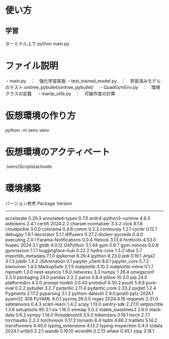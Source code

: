 # 使い方

## 学習
ターミナル上で
python main.py

# ファイル説明
・main.py　：　強化学習実施
・test_trained_model.py　：　学習済みモデルのテスト
unitree_pybullet/unitree_pybullet/
　・QuadGymEnv.py　：　環境クラスの定義
　・manip_utils.py　：　可操作度の計算　



# 仮想環境の作り方
python -m venv venv 

# 仮想環境のアクティベート
.\venv\Scripts\activate

# 環境構築
バージョン参考
Package                Version
---------------------- -----------
accelerate             0.29.3
annotated-types        0.7.0
antlr4-python3-runtime 4.9.3
asttokens              2.4.1
certifi                2024.2.2
charset-normalizer     3.3.2
click                  8.1.8
cloudpickle            3.0.0
colorama               0.4.6
comm                   0.2.2
contourpy              1.2.1
cycler                 0.12.1
debugpy                1.8.1
decorator              5.1.1
diffusers              0.27.2
docker-pycreds         0.4.0
executing              2.0.1
Farama-Notifications   0.0.4
filelock               3.13.4
fonttools              4.53.0
fsspec                 2024.3.1
gitdb                  4.0.12
GitPython              3.1.44
gym                    0.9.7
gym-notices            0.0.8
gymnasium              1.1.1
huggingface-hub        0.22.2
hydra-core             1.3.2
idna                   3.7
importlib_metadata     7.1.0
ipykernel              6.29.4
ipython                8.23.0
jedi                   0.19.1
Jinja2                 3.1.3
joblib                 1.4.2
JSAnimation            0.1
jupyter_client         8.6.1
jupyter_core           5.7.2
kiwisolver             1.4.5
MarkupSafe             2.1.5
matplotlib             3.10.3
matplotlib-inline      0.1.7
mpmath                 1.3.0
nest-asyncio           1.6.0
networkx               3.3
numpy                  1.26.4
omegaconf              2.3.0
packaging              24.0
pandas                 2.2.2
parso                  0.8.4
pillow                 10.3.0
pip                    24.0
platformdirs           4.2.0
prompt-toolkit         3.0.43
protobuf               6.30.2
psutil                 5.9.8
pure-eval              0.2.2
pybullet               3.2.7
pydantic               2.11.4
pydantic_core          2.33.2
pyglet                 1.2.4
Pygments               2.17.2
pyparsing              3.1.2
python-dateutil        2.9.0.post0
pytz                   2024.1
pywin32                306
PyYAML                 6.0.1
pyzmq                  26.0.0
regex                  2024.4.16
requests               2.31.0
safetensors            0.4.3
scikit-learn           1.4.2
scipy                  1.13.0
sentry-sdk             2.27.0
setproctitle           1.3.6
setuptools             80.3.1
six                    1.16.0
smmap                  5.0.2
stable_baselines3      2.6.0
stack-data             0.6.3
sympy                  1.14.0
threadpoolctl          3.5.0
tokenizers             0.19.1
torch                  2.7.1
torchaudio             2.2.2
torchvision            0.17.2
tornado                6.4
tqdm                   4.66.2
traitlets              5.14.2
transformers           4.40.0
typing_extensions      4.13.2
typing-inspection      0.4.0
tzdata                 2024.1
urllib3                2.2.1
wandb                  0.19.10
wcwidth                0.2.13
wheel                  0.45.1
zipp                   3.18.1